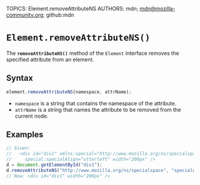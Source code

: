 TOPICS: Element.removeAttributeNS
AUTHORS: mdn; mdn@mozilla-community.org; github:mdn

# `Element.removeAttributeNS()`

The **`removeAttributeNS()`** method of the `Element` interface removes the specified attribute
from an element.

## Syntax

```javascript
element.removeAttributeNS(namespace, attrName);
```

- `namespace` is a string that contains the namespace of the attribute.
- `attrName` is a string that names the attribute to be removed from the current node.

## Examples

```javascript
// Given:
//   <div id="div1" xmlns:special="http://www.mozilla.org/ns/specialspace"
//     special:specialAlign="utterleft" width="200px" />
d = document.getElementById("div1");
d.removeAttributeNS("http://www.mozilla.org/ns/specialspace", "specialAlign");
// Now: <div id="div1" width="200px" />
```
